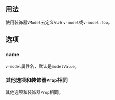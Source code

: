 ## 用法

使用装饰器`VModel`去定义vue `v-model`或`v-model:foo`。

[](./code-usage.ts ':include :type=code typescript')

## 选项

### name

`v-model`属性名，默认是`modelValue`。

[](./code-option-name.ts ':include :type=code typescript')

### 其他选项和装饰器`Prop`相同

其他选项和装饰器`Prop`相同。

[](./code-option-others.ts ':include :type=code typescript')

